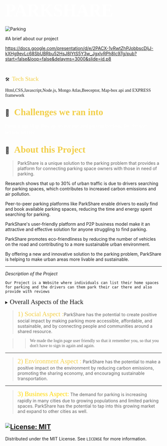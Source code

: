 # <span style="color:#fff; font-family: 'Bebas Neue'; font-size: 2em;">PARKSHARE </span>

![Parking](https://media.istockphoto.com/id/1140967885/photo/a-view-from-above-to-the-ranks-of-head-in-parked-cars-end-to-end-parking-cruising-for-parking.jpg?s=612x612&w=0&k=20&c=JfY_78imfKplh_HU6aG21c9nC-3fGyyh0tR0ZV2Wi8g=)



#A brief about our project

https://docs.google.com/presentation/d/e/2PACX-1vRwtZhPJobbscDljJ-kXHg9evLc68SbUBRbu52HsJ8IYtS5Y3w_JgxlvRPh8Ic97g/pub?start=false&loop=false&delayms=3000&slide=id.p8



<br>



🛠 &nbsp;<span style="color: #f2cf4a; font-family: Babas; font-size: 1.4em;">Tech Stack

</span> 

<span style="font-family: 'Arial, Helvetica, sans-serif';"> Html,CSS,Javascript,Node.js, Mongo Atlas,Beeceptor, Map-box api and EXPRESS framework
 </span>

##  💼 &nbsp; <span style="color: #f2cf4a; font-family: Babas; font-size: 1.4em;">Challenges we ran into
</span>
<span style="color:#fff; font-family: 'Bebas Neue'; font-size: 1.2em;">Integrating Map-Box api to our site and putting backend for the user review section.
</span>

## 🔭 &nbsp; <span style="color: #f2cf4a; font-family: Babas; font-size: 1.4em;">About this Project
</span>

>ParkShare is a unique solution to the parking problem that provides a platform for connecting parking space owners with those in need of parking.

Research shows that up to 30% of urban traffic is due to drivers searching for parking spaces, which contributes to increased carbon emissions and air pollution.

Peer-to-peer parking platforms like ParkShare enable drivers to easily find and book available parking spaces, reducing the time and energy spent searching for parking.

ParkShare's user-friendly platform and P2P business model make it an attractive and effective solution for anyone struggling to find parking.

ParkShare promotes eco-friendliness by reducing the number of vehicles on the road and contributing to a more sustainable urban environment.

By offering a new and innovative solution to the parking problem, ParkShare is helping to make urban areas more livable and sustainable.


</span>


----

*Description of the Project*

``Our Project is a Website where individuals can list their home spaces for parking and the drivers can them park their car there and also provide with reviews``
<details>
           <summary><span style="font-family:Papyrus; font-size:1.5em;">Overall Aspects of the Hack
</span></summary>
           <p></p>
         </details>
         










><span style="color: #f2cf4a; font-family: Babas; font-size: 1.5em;">1) Social Aspect
:</span>ParkShare has the potential to create positive social impact by making parking more accessible, affordable, and sustainable, and by connecting people and communities around a shared resource. 

>><span style="font-family: 'Lucida Console';">We made the login page user friendly so that it remember you, so that you don't have to sign in again and again. </span>









----
><span style="color: #f2cf4a; font-family: Babas; font-size: 1.5em;">2) Environment Aspect
:</span>
ParkShare has the potential to make a positive impact on the environment by reducing carbon emissions, promoting the sharing economy, and encouraging sustainable transportation.


----

><span style="color:gold; font-family: Babas; font-size: 1.5em;">3) Business Aspect:</span> The demand for parking is increasing rapidly in many cities due to growing populations and limited parking spaces. ParkShare has the potential to tap into this growing market and expand to other cities as well.



<!-- LICENSE -->
## [![License: MIT](https://img.shields.io/badge/License-MIT-yellow.svg)](https://opensource.org/licenses/MIT)  

Distributed under the MIT License. See `LICENSE` for more information.


